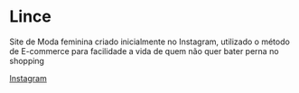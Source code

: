 # Lince

Site de Moda feminina criado inicialmente no Instagram, utilizado o método de E-commerce para facilidade a vida de quem não quer bater perna no shopping

[Instagram](https://instagram.com/linceboutique?utm_medium=copy_link)

